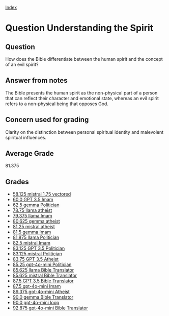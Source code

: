 
[Index](../../index.md)
# Question Understanding the Spirit
## Question
How does the Bible differentiate between the human spirit and the concept of an evil spirit?

## Answer from notes
The Bible presents the human spirit as the non-physical part of a person that can reflect their character and emotional state, whereas an evil spirit refers to a non-physical being that opposes God.

## Concern used for grading
Clarity on the distinction between personal spiritual identity and malevolent spiritual influences.

## Average Grade
81.375

## Grades
 * [58.125 mistral 1.75 vectored](../answers/mistral_1.75_vectored/Understanding_the_Spirit.md)
 * [60.0 GPT 3.5 Imam](../answers/GPT_3.5_Imam/Understanding_the_Spirit.md)
 * [62.5 gemma Politician](../answers/gemma_Politician/Understanding_the_Spirit.md)
 * [78.75 llama atheist](../answers/llama_atheist/Understanding_the_Spirit.md)
 * [79.375 llama Imam](../answers/llama_Imam/Understanding_the_Spirit.md)
 * [80.625 gemma atheist](../answers/gemma_atheist/Understanding_the_Spirit.md)
 * [81.25 mistral atheist](../answers/mistral_atheist/Understanding_the_Spirit.md)
 * [81.5 gemma Imam](../answers/gemma_Imam/Understanding_the_Spirit.md)
 * [81.875 llama Politician](../answers/llama_Politician/Understanding_the_Spirit.md)
 * [82.5 mistral Imam](../answers/mistral_Imam/Understanding_the_Spirit.md)
 * [83.125 GPT 3.5 Politician](../answers/GPT_3.5_Politician/Understanding_the_Spirit.md)
 * [83.125 mistral Politician](../answers/mistral_Politician/Understanding_the_Spirit.md)
 * [83.75 GPT 3.5 Atheist](../answers/GPT_3.5_Atheist/Understanding_the_Spirit.md)
 * [85.25 gpt-4o-mini Politician](../answers/gpt-4o-mini_Politician/Understanding_the_Spirit.md)
 * [85.625 llama Bible Translator](../answers/llama_Bible_Translator/Understanding_the_Spirit.md)
 * [85.625 mistral Bible Translator](../answers/mistral_Bible_Translator/Understanding_the_Spirit.md)
 * [87.5 GPT 3.5 Bible Translator](../answers/GPT_3.5_Bible_Translator/Understanding_the_Spirit.md)
 * [87.5 gpt-4o-mini Imam](../answers/gpt-4o-mini_Imam/Understanding_the_Spirit.md)
 * [89.375 gpt-4o-mini Atheist](../answers/gpt-4o-mini_Atheist/Understanding_the_Spirit.md)
 * [90.0 gemma Bible Translator](../answers/gemma_Bible_Translator/Understanding_the_Spirit.md)
 * [90.0 gpt-4o-mini loop](../answers/gpt-4o-mini_loop/Understanding_the_Spirit.md)
 * [92.875 gpt-4o-mini Bible Translator](../answers/gpt-4o-mini_Bible_Translator/Understanding_the_Spirit.md)
